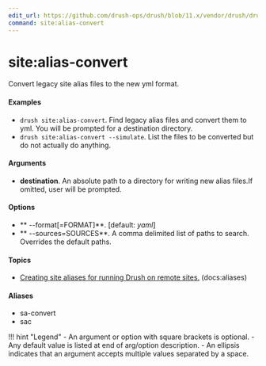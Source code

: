 ```yaml
---
edit_url: https://github.com/drush-ops/drush/blob/11.x/vendor/drush/drush/src/Commands/core/SiteCommands.php
command: site:alias-convert
---
```

# site:alias-convert

Convert legacy site alias files to the new yml format.

#### Examples

- <code>drush site:alias-convert</code>. Find legacy alias files and convert them to yml. You will be prompted for a destination directory.
- <code>drush site:alias-convert --simulate</code>. List the files to be converted but do not actually do anything.

#### Arguments

- **destination**. An absolute path to a directory for writing new alias files.If omitted, user will be prompted.

#### Options

- ** --format[=FORMAT]**.  [default: *yaml*]
- ** --sources=SOURCES**. A comma delimited list of paths to search. Overrides the default paths.

#### Topics

- [Creating site aliases for running Drush on remote sites.](../../vendor/drush/drush/docs/site-aliases.md) (docs:aliases)

#### Aliases

- sa-convert
- sac

!!! hint "Legend"
    - An argument or option with square brackets is optional.
    - Any default value is listed at end of arg/option description.
    - An ellipsis indicates that an argument accepts multiple values separated by a space.